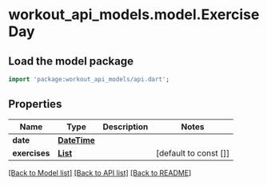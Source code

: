 # workout_api_models.model.ExerciseDay

## Load the model package
```dart
import 'package:workout_api_models/api.dart';
```

## Properties
Name | Type | Description | Notes
------------ | ------------- | ------------- | -------------
**date** | [**DateTime**](DateTime.md) |  | 
**exercises** | [**List<Exercise>**](Exercise.md) |  | [default to const []]

[[Back to Model list]](../README.md#documentation-for-models) [[Back to API list]](../README.md#documentation-for-api-endpoints) [[Back to README]](../README.md)


